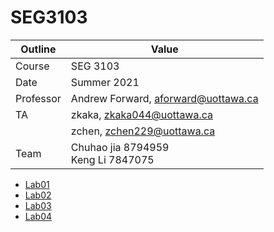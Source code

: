 # SEG3103

| Outline | Value |
| --- | --- |
| Course | SEG 3103 |
| Date | Summer 2021 |
| Professor | Andrew Forward, aforward@uottawa.ca |
| TA | zkaka, zkaka044@uottawa.ca |
|    | zchen, zchen229@uottawa.ca |
| Team | Chuhao jia 8794959<br>Keng Li 7847075 |

* [Lab01](lab01)
* [Lab02](lab02)
* [Lab03](lab03)
* [Lab04](lab04)
